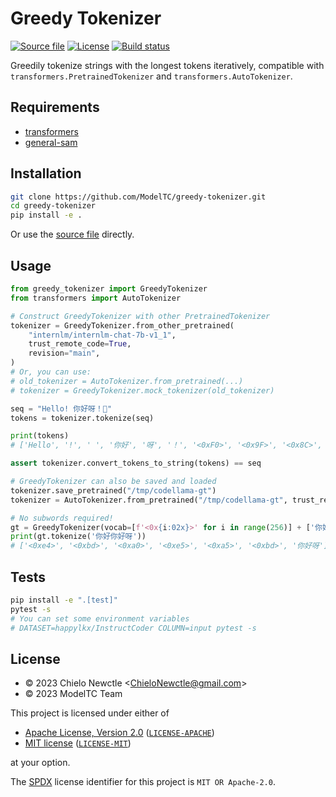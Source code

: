 # Greedy Tokenizer

[![Source file](https://img.shields.io/badge/source_file-greedy__tokenizer.py-green)](./greedy_tokenizer.py)
[![License](https://img.shields.io/badge/license-MIT%2FApache--2.0-informational.svg)](#license)
[![Build status](https://github.com/ModelTC/greedy-tokenizer/actions/workflows/ci.yml/badge.svg)](https://github.com/ModelTC/greedy-tokenizer/actions)

Greedily tokenize strings with the longest tokens iteratively,
compatible with `transformers.PretrainedTokenizer` and `transformers.AutoTokenizer`.

## Requirements

- [transformers](https://github.com/huggingface/transformers)
- [general-sam](https://github.com/ModelTC/general-sam)

## Installation

```sh
git clone https://github.com/ModelTC/greedy-tokenizer.git
cd greedy-tokenizer
pip install -e .
```

Or use the [source file](./greedy_tokenizer.py) directly.

## Usage

```python
from greedy_tokenizer import GreedyTokenizer
from transformers import AutoTokenizer

# Construct GreedyTokenizer with other PretrainedTokenizer
tokenizer = GreedyTokenizer.from_other_pretrained(
    "internlm/internlm-chat-7b-v1_1",
    trust_remote_code=True,
    revision="main",
)
# Or, you can use:
# old_tokenizer = AutoTokenizer.from_pretrained(...)
# tokenizer = GreedyTokenizer.mock_tokenizer(old_tokenizer)

seq = "Hello! 你好呀！🌠"
tokens = tokenizer.tokenize(seq)

print(tokens)
# ['Hello', '!', ' ', '你好', '呀', '！', '<0xF0>', '<0x9F>', '<0x8C>', '<0xA0>']

assert tokenizer.convert_tokens_to_string(tokens) == seq

# GreedyTokenizer can also be saved and loaded
tokenizer.save_pretrained("/tmp/codellama-gt")
tokenizer = AutoTokenizer.from_pretrained("/tmp/codellama-gt", trust_remote_code=True)

# No subwords required!
gt = GreedyTokenizer(vocab=[f'<0x{i:02x}>' for i in range(256)] + ['你好呀'])
print(gt.tokenize('你好你好呀'))
# ['<0xe4>', '<0xbd>', '<0xa0>', '<0xe5>', '<0xa5>', '<0xbd>', '你好呀']
```

## Tests

```sh
pip install -e ".[test]"
pytest -s
# You can set some environment variables
# DATASET=happylkx/InstructCoder COLUMN=input pytest -s
```

## License

- &copy; 2023 Chielo Newctle \<[ChieloNewctle@gmail.com](mailto:ChieloNewctle@gmail.com)\>
- &copy; 2023 ModelTC Team

This project is licensed under either of

- [Apache License, Version 2.0](https://www.apache.org/licenses/LICENSE-2.0) ([`LICENSE-APACHE`](LICENSE-APACHE))
- [MIT license](https://opensource.org/licenses/MIT) ([`LICENSE-MIT`](LICENSE-MIT))

at your option.

The [SPDX](https://spdx.dev) license identifier for this project is `MIT OR Apache-2.0`.
